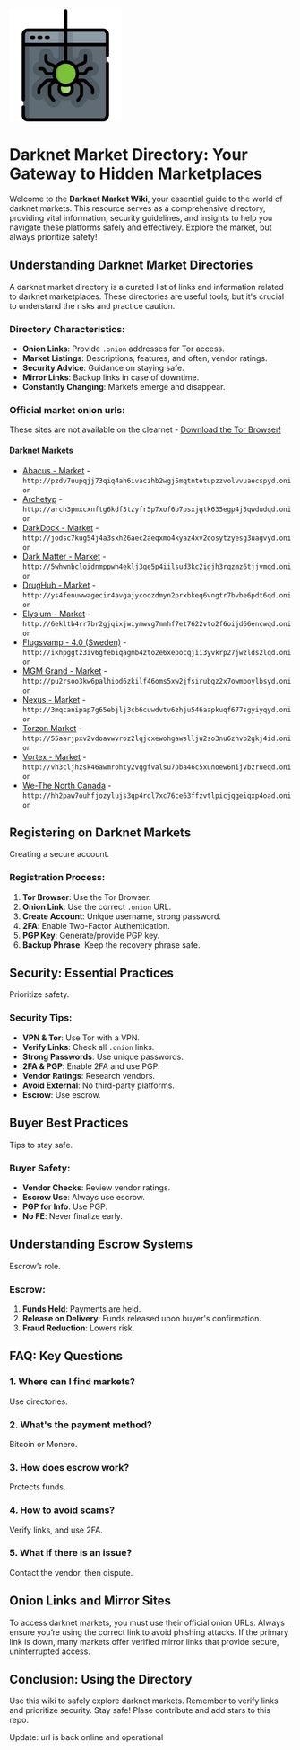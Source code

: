 <img src="/previews/minimized.webp" width="200">

# Darknet Market Directory: Your Gateway to Hidden Marketplaces

Welcome to the **Darknet Market Wiki**, your essential guide to the world of darknet markets. This resource serves as a comprehensive directory, providing vital information, security guidelines, and insights to help you navigate these platforms safely and effectively. Explore the market, but always prioritize safety!

## Understanding Darknet Market Directories

A darknet market directory is a curated list of links and information related to darknet marketplaces. These directories are useful tools, but it's crucial to understand the risks and practice caution.

### Directory Characteristics:
*   **Onion Links**: Provide `.onion` addresses for Tor access.
*   **Market Listings**: Descriptions, features, and often, vendor ratings.
*   **Security Advice**: Guidance on staying safe.
*   **Mirror Links**: Backup links in case of downtime.
*   **Constantly Changing**: Markets emerge and disappear.

### Official market onion urls:
These sites are not available on the clearnet - [Download the Tor Browser!](https://www.torproject.org/download/)

#### Darknet Markets

*   [Abacus - Market](http://pzdv7uupqjj73qiq4ah6ivaczhb2wgj5mqtntetupzzvolvvuaecspyd.onion) - `http://pzdv7uupqjj73qiq4ah6ivaczhb2wgj5mqtntetupzzvolvvuaecspyd.onion`
*   [Archetyp](@archetyp) - `http://arch3pmxcxnftg6kdf3tzyfr5p7xof6b7psxjqtk635egp4j5qwdudqd.onion`
*   [DarkDock - Market](http://jodsc7kug54j4a3sxh26aec2aeqxmo4kyaz4xv2oosytzyesg3uagvyd.onion) - `http://jodsc7kug54j4a3sxh26aec2aeqxmo4kyaz4xv2oosytzyesg3uagvyd.onion`
*   [Dark Matter - Market](http://5whwnbcloidnmppwh4eklj3qe5p4iilsud3kc2igjh3rqzmz6tjjvmqd.onion) - `http://5whwnbcloidnmppwh4eklj3qe5p4iilsud3kc2igjh3rqzmz6tjjvmqd.onion`
*   [DrugHub - Market](http://ys4fenuwwagecir4avgajycoozdmyn2prxbkeq6vngtr7bvbe6pdt6qd.onion) - `http://ys4fenuwwagecir4avgajycoozdmyn2prxbkeq6vngtr7bvbe6pdt6qd.onion`
*   [Elysium - Market](http://6ekltb4rr7br2gjqixjwiymwvg7mmhf7et7622vto2f6oijd66encwqd.onion) - `http://6ekltb4rr7br2gjqixjwiymwvg7mmhf7et7622vto2f6oijd66encwqd.onion`
*   [Flugsvamp - 4.0 (Sweden)](http://ikhpggtz3iv6gfebiqagmb4zto2e6xepocqjii3yvkrp27jwzlds2lqd.onion) - `http://ikhpggtz3iv6gfebiqagmb4zto2e6xepocqjii3yvkrp27jwzlds2lqd.onion`
*   [MGM Grand - Market](http://pu2rsoo3kw6palhiod6zkilf46oms5xw2jfsirubgz2x7owmboylbsyd.onion) - `http://pu2rsoo3kw6palhiod6zkilf46oms5xw2jfsirubgz2x7owmboylbsyd.onion`
*   [Nexus - Market](http://3mqcanipap7g65ebjlj3cb6cuwdvtv6zhju546aapkuqf677sgyiyqyd.onion) - `http://3mqcanipap7g65ebjlj3cb6cuwdvtv6zhju546aapkuqf677sgyiyqyd.onion`
*   [Torzon Market](http://55aarjpxv2vdoavwvroz2lqjcxewohgawsllju2so3nu6zhvb2gkj4id.onion) - `http://55aarjpxv2vdoavwvroz2lqjcxewohgawsllju2so3nu6zhvb2gkj4id.onion`
*   [Vortex - Market](http://vh3cljhzsk46awmrohty2vqgfvalsu7pba46c5xunoew6nijvbzrueqd.onion) - `http://vh3cljhzsk46awmrohty2vqgfvalsu7pba46c5xunoew6nijvbzrueqd.onion`
*   [We-The North Canada](http://hh2paw7ouhfjozylujs3qp4rql7xc76ce63ffzvtlpicjqgeiqxp4oad.onion) - `http://hh2paw7ouhfjozylujs3qp4rql7xc76ce63ffzvtlpicjqgeiqxp4oad.onion`

## Registering on Darknet Markets

Creating a secure account.

### Registration Process:
1.  **Tor Browser**: Use the Tor Browser.
2.  **Onion Link**: Use the correct `.onion` URL.
3.  **Create Account**: Unique username, strong password.
4.  **2FA**: Enable Two-Factor Authentication.
5.  **PGP Key**: Generate/provide PGP key.
6.  **Backup Phrase**: Keep the recovery phrase safe.

## Security: Essential Practices

Prioritize safety.

### Security Tips:
*   **VPN & Tor**: Use Tor with a VPN.
*   **Verify Links**: Check all `.onion` links.
*   **Strong Passwords**: Use unique passwords.
*   **2FA & PGP**: Enable 2FA and use PGP.
*   **Vendor Ratings**: Research vendors.
*   **Avoid External**: No third-party platforms.
*   **Escrow**: Use escrow.

## Buyer Best Practices

Tips to stay safe.

### Buyer Safety:
*   **Vendor Checks**: Review vendor ratings.
*   **Escrow Use**: Always use escrow.
*   **PGP for Info**: Use PGP.
*   **No FE**: Never finalize early.

## Understanding Escrow Systems

Escrow’s role.

### Escrow:
1.  **Funds Held**: Payments are held.
2.  **Release on Delivery**: Funds released upon buyer's confirmation.
3.  **Fraud Reduction**: Lowers risk.

## FAQ: Key Questions

### 1. Where can I find markets?
Use directories.

### 2. What's the payment method?
Bitcoin or Monero.

### 3. How does escrow work?
Protects funds.

### 4. How to avoid scams?
Verify links, and use 2FA.

### 5. What if there is an issue?
Contact the vendor, then dispute.

## Onion Links and Mirror Sites

To access darknet markets, you must use their official onion URLs. Always ensure you’re using the correct link to avoid phishing attacks. If the primary link is down, many markets offer verified mirror links that provide secure, uninterrupted access.

## Conclusion: Using the Directory

Use this wiki to safely explore darknet markets. Remember to verify links and prioritize security. Stay safe!
Plase contribute and add stars to this repo.



Update: url is back online and operational